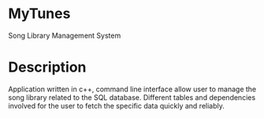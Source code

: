 # MyTunes
Song Library Management System

# Description
Application written in c++, command line interface allow user to manage the song library related to the SQL database. Different tables and dependencies involved for the user to fetch the specific data quickly and reliably.
